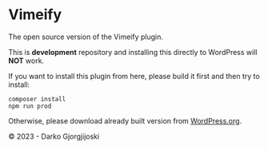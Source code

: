 # Vimeify

The open source version of the Vimeify plugin.

This is **development** repository and installing this directly to WordPress will **NOT** work.

If you want to install this plugin from here, please build it first and then try to install:

```
composer install
npm run prod
```

Otherwise, please download already built version from [WordPress.org](https://wordpress.org/plugins/vimeify/).

&copy; 2023 - Darko Gjorgjijoski